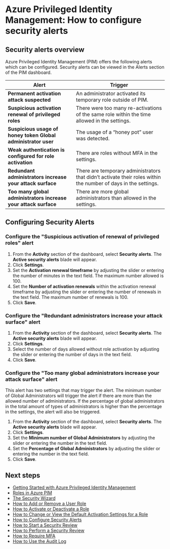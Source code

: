 <properties
   pageTitle="Azure Privileged Identity Management: How To Configure Security Alerts"
   description="Learn how to configure security alerts for Azure Privileged Identity Management extension."
   services="active-directory"
   documentationCenter=""
   authors="kgremban"
   manager="stevenpo"
   editor=""/>

<tags
   ms.service="active-directory"
   ms.devlang="na"
   ms.topic="article"
   ms.tgt_pltfrm="na"
   ms.workload="identity"
   ms.date="01/21/2016"
   ms.author="kgremban"/>

# Azure Privileged Identity Management: How to configure security alerts
## Security alerts overview
Azure Privileged Identity Management (PIM) offers the following alerts which can be configured. Security alerts can be viewed in the Alerts section of the PIM dashboard.

| Alert | Trigger |
| --- | --- |
| **Permanent activation attack suspected** |An administrator activated its temporary role outside of PIM. |
| **Suspicious activation renewal of privileged roles** |There were too many re-activations of the same role within the time allowed in the settings. |
| **Suspicious usage of honey token Global administrator user** |The usage of a “honey pot” user was detected. |
| **Weak authentication is configured for role activation** |There are roles without MFA in the settings. |
| **Redundant administrators increase your attack surface** |There are temporary administrators that didn’t activate their roles within the number of days in the settings. |
| **Too many global administrators increase your attack surface** |There are more global administrators than allowed in the settings. |

## Configuring Security Alerts
### Configure the "Suspicious activation of renewal of privileged roles" alert
1. From the **Activity** section of the dashboard, select **Security alerts**. The **Active security alerts** blade will appear.
2. Click **Settings**.
3. Set the **Activation renewal timeframe** by adjusting the slider or entering the number of minutes in the text field. The maximum number allowed is 100.
4. Set the **Number of activation renewals** within the activation renewal timeframe by adjusting the slider or entering the number of renewals in the text field.  The maximum number of renewals is 100.
5. Click **Save**.

### Configure the "Redundant administrators increase your attack surface" alert
1. From the **Activity** section of the dashboard, select **Security alerts**.  The **Active security alerts** blade will appear.
2. Click **Settings**.
3. Select the number of days allowed without role activation by adjusting the slider or entering the number of days in the text field.
4. Click **Save**.

### Configure the "Too many global administrators increase your attack surface" alert
This alert has two settings that may trigger the alert.  The minimum number of Global Administrators will trigger the alert if there are more than the allowed number of administrators.  If the percentage of global administrators in the total amount of types of administrators is higher than the percentage in the settings, the alert will also be triggered.

1. From the **Activity** section of the dashboard, select **Security alerts**.  The **Active security alerts** blade will appear.
2. Click **Settings**.
3. Set the **Minimum number of Global Administrators** by adjusting the slider or entering the number in the text field.
4. Set the **Percentage of Global Administrators** by adjusting the slider or entering the number in the text field.
5. Click **Save**.

<!--Every topic should have next steps and links to the next logical set of content to keep the customer engaged-->

## Next steps
- [Getting Started with Azure Privileged Identity Management](active-directory-privileged-identity-management-getting-started.md)
- [Roles in Azure PIM](active-directory-privileged-identity-management-roles.md)
- [The Security Wizard](active-directory-privileged-identity-management-security-wizard.md)
- [How to Add or Remove a User Role](active-directory-privileged-identity-management-how-to-add-role-to-user.md)
- [How to Activate or Deactivate a Role](active-directory-privileged-identity-management-how-to-activate-role.md)
- [How to Change or View the Default Activation Settings for a Role](active-directory-privileged-identity-management-how-to-change-default-settings.md)
- [How to Configure Security Alerts](active-directory-privileged-identity-management-how-to-configure-security-alerts.md)
- [How to Start a Security Review](active-directory-privileged-identity-management-how-to-start-security-review.md)
- [How to Perform a Security Review](active-directory-privileged-identity-management-how-to-perform-security-review.md)
- [How to Require MFA](active-directory-privileged-identity-management-how-to-require-mfa.md)
- [How to Use the Audit Log](active-directory-privileged-identity-management-how-to-use-audit-log.md)


